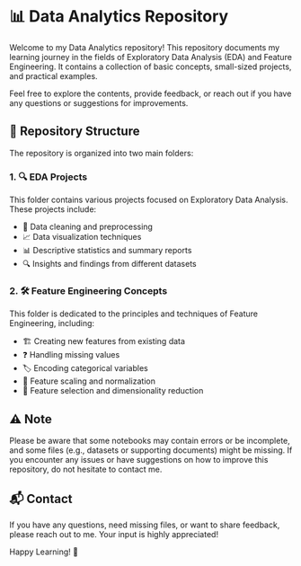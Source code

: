# 📊 Data Analytics Repository

Welcome to my Data Analytics repository! This repository documents my learning journey in the fields of Exploratory Data Analysis (EDA) and Feature Engineering. It contains a collection of basic concepts, small-sized projects, and practical examples.

Feel free to explore the contents, provide feedback, or reach out if you have any questions or suggestions for improvements.

## 📁 Repository Structure

The repository is organized into two main folders:

### 1. 🔍 EDA Projects

This folder contains various projects focused on Exploratory Data Analysis. These projects include:

- 🧹 Data cleaning and preprocessing
- 📈 Data visualization techniques
- 📊 Descriptive statistics and summary reports
- 🔍 Insights and findings from different datasets

### 2. 🛠️ Feature Engineering Concepts

This folder is dedicated to the principles and techniques of Feature Engineering, including:

- 🏗️ Creating new features from existing data
- ❓ Handling missing values
- 🏷️ Encoding categorical variables
- 📏 Feature scaling and normalization
- 🎯 Feature selection and dimensionality reduction

## ⚠️ Note

Please be aware that some notebooks may contain errors or be incomplete, and some files (e.g., datasets or supporting documents) might be missing. If you encounter any issues or have suggestions on how to improve this repository, do not hesitate to contact me.

## 📬 Contact

If you have any questions, need missing files, or want to share feedback, please reach out to me. Your input is highly appreciated!

Happy Learning! 🎉
